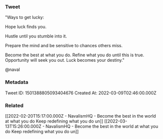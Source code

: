 ### Tweet
"Ways to get lucky:

Hope luck finds you.

Hustle until you stumble into it.

Prepare the mind and be sensitive to chances others miss.

Become the best at what you do. Refine what you do until this is true. Opportunity will seek you out. Luck becomes your destiny."

@naval

### Metadata
Tweet ID: 1501388805093404676
Created At: 2022-03-09T02:46:00.000Z

### Related
[[2022-02-20T15:17:00.000Z - NavalismHQ - Become the best in the world at what you do Keep redefining what you do un]]
[[2022-03-13T15:26:00.000Z - NavalismHQ - Become the best in the world at what you do Keep redefining what you do un]]

